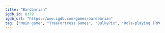 ```yaml
---
title: "Bardbarian"
igdb_id: 8379
igdb_url: "https://www.igdb.com/games/bardbarian"
tag: ["Main game", "TreeFortress Games", "BulkyPix", "Role-playing (RPG)", "Strategy", "Adventure", "Indie", "Single player", "Bird view / Isometric", "Action", "Historical"]
---
```

